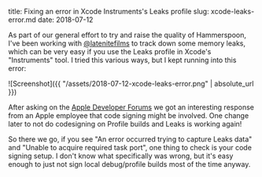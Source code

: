 title: Fixing an error in Xcode Instruments's Leaks profile
slug: xcode-leaks-error.md
date: 2018-07-12


As part of our general effort to try and raise the quality of Hammerspoon, I've been working with [@latenitefilms](https://twitter.com/latenitefilms) to track down some memory leaks, which can be very easy if you use the Leaks profile in Xcode's "Instruments" tool. I tried this various ways, but I kept running into this error:

![Screenshot]({{ "/assets/2018-07-12-xcode-leaks-error.png" | absolute_url }})

After asking on the [Apple Developer Forums](https://forums.developer.apple.com/thread/104011) we got an interesting response from an Apple employee that code signing might be involved. One change later to not do codesigning on Profile builds and Leaks is working again!

So there we go, if you see "An error occurred trying to capture Leaks data" and "Unable to acquire required task port", one thing to check is your code signing setup. I don't know what specifically was wrong, but it's easy enough to just not sign local debug/profile builds most of the time anyway.